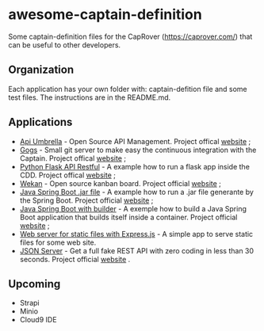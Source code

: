 # awesome-captain-definition
Some captain-definition files for the CapRover (https://caprover.com/) that can be useful to other developers.

## Organization
Each application has your own folder with: captain-defition file and some test files. The instructions are in the README.md.

## Applications
* [Api Umbrella](api-umbrella/)  - Open Source API Management. Project offical [website](https://apiumbrella.io/) ;
* [Gogs](gogs/) - Small git server to make easy the continuous integration with the Captain. Project offical [website](https://gogs.io/) ;
* [Python Flask API Restful](python/) - A example how to run a flask app inside the CDD. Project offical [website](http://flask.pocoo.org/) ;
* [Wekan](wekan/) - Open source kanban board. Project official [website](https://wekan.github.io/) ;
* [Java Spring Boot .jar file](java/) - A example how to run a .jar file generante by the Spring Boot. Project official [website]( https://spring.io/guides/gs/spring-boot/) ;
* [Java Spring Boot with builder](java-spring-boot-with-builder/) - A exemple how to build a Java Spring Boot application that builds itself inside a container. Project official [website]( https://spring.io/guides/gs/spring-boot/) ;
* [Web server for static files with Express.js](static-server/) - A simple app to serve static files for some web site.
* [JSON Server](static-server/) - Get a full fake REST API with zero coding in less than 30 seconds. Project official [website]( https://github.com/typicode/json-server) .

## Upcoming
* Strapi
* Minio
* Cloud9 IDE
